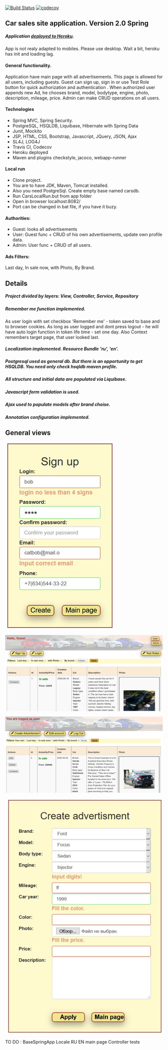 [![Build Status](https://travis-ci.org/baratrumus/CarSalesSpring.svg?branch=master)](https://travis-ci.org/baratrumus/CarSalesSpring)
[![codecov](https://codecov.io/gh/baratrumus/CarSalesSpring/branch/master/graph/badge.svg)](https://codecov.io/gh/baratrumus/CarSalesSpring)



## Car sales site application. Version 2.0 Spring

##### Application <a href="https://carsales42.herokuapp.com">deployed to Heroku</a>.
App is not realy adapted to mobiles.  Please use desktop.
Wait a bit, heroku has init and loading lag.


#### General functionality.
Application have main page with all advertisements. This page is allowed for all users, including guests.
Guest can sign up, sign in or use Test Role button for quick authorization and authentication .
When authorized user appends new Ad, he chooses brand, model, bodytype, engine, photo, description, mileage, price.
Admin can make CRUD operations on all users.


#### Technologies
* Spring MVC, Spring Security. 
* PostgreSQL, HSQLDB, Liquibase, Hibernate with Spring Data
* Junit, Mockito
* JSP, HTML, CSS, Bootstrap, Javascript, JQuery, JSON, Ajax
* SL4J, LOG4J
* Travis CI, Codecov
* Heroku deployed
* Maven and plugins checkstyle, jacoco, webapp-runner


 #### Local run 
* Clone project. 
* You are to have JDK, Maven, Tomcat installed.
* Also you need PostgreSql. Create empty base named carsdb.
* Run CarsLocalRun.but from app folder 
* Open in browser localhost:8082/
* Port can be changed in bat file, if you have it buzy.
 

#### Authorities:
* Guest: looks all advertisements
* User: Guest func + CRUD of his own advertisements, update own profile data. 
* Admin: User func + CRUD of all users.


#### Ads Filters:
Last day, In sale now, with Photo, By Brand.


## Details 

##### Project divided by layers: View, Controller, Service, Repository

##### Remember me function implemented. 
As user login with set checkbox 'Remember me' - token saved to base and to browser cookies.  As long as user logged and dont press logout - he will have auto login function in token life time - set one day.
Also Context remembers target page, that user looked last.

##### Localization implemented. Resource Bundle 'ru', 'en'.

##### Postgresql used as general db. But there is an opportunity to get HSQLDB. You need only check hsqldb maven profile. 

##### All structure and initial data are populated via Liquibase.

##### Javascript form validation is used.

##### Ajax used to populate models after brand choise.

##### Annotation configuration implemented.


## General views

 ![Sign up with validation](https://github.com/baratrumus/CarSalesSpring/raw/master/readmePics/signup.JPG) 
 
 ![Main screen for guest](https://github.com/baratrumus/CarSalesSpring/raw/master/readmePics/guestMain.JPG) 
  
 ![Main screen for user](https://github.com/baratrumus/CarSalesSpring/raw/master/readmePics/userMain.JPG) 
   
 ![New advertisement with validation](https://github.com/baratrumus/CarSalesSpring/raw/master/readmePics/newAd.JPG) 
 


TO DO :
BaseSpringApp Locale RU EN main page
Controller tests

